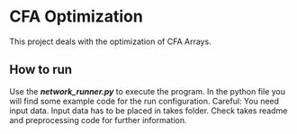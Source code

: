 # CFA Optimization

This project deals with the optimization of CFA Arrays.

## How to run

Use the ***network_runner.py*** to execute the program. In the python file you will find some example code for the run configuration.
Careful: You need input data. Input data has to be placed in takes folder. Check takes readme and preprocessing code for further information.
